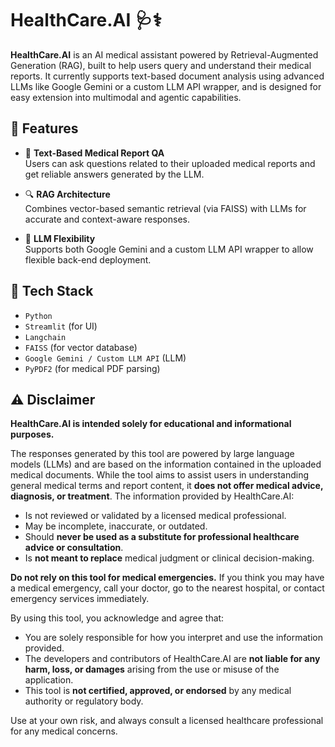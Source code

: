 # HealthCare.AI 🩺⚕️

**HealthCare.AI** is an AI medical assistant powered by Retrieval-Augmented Generation (RAG), built to help users query and understand their medical reports. It currently supports text-based document analysis using advanced LLMs like Google Gemini or a custom LLM API wrapper, and is designed for easy extension into multimodal and agentic capabilities.

## 🚀 Features

- 📄 **Text-Based Medical Report QA**  
  Users can ask questions related to their uploaded medical reports and get reliable answers generated by the LLM.

- 🔍 **RAG Architecture**  
  Combines vector-based semantic retrieval (via FAISS) with LLMs for accurate and context-aware responses.

- 🧠 **LLM Flexibility**  
  Supports both Google Gemini and a custom LLM API wrapper to allow flexible back-end deployment.

## 🧪 Tech Stack

- `Python`
- `Streamlit` (for UI)
- `Langchain`
- `FAISS` (for vector database)
- `Google Gemini / Custom LLM API` (LLM)
- `PyPDF2` (for medical PDF parsing)

## ⚠️ Disclaimer 

**HealthCare.AI is intended solely for educational and informational purposes.**

The responses generated by this tool are powered by large language models (LLMs) and are based on the information contained in the uploaded medical documents. While the tool aims to assist users in understanding general medical terms and report content, it **does not offer medical advice, diagnosis, or treatment**. The information provided by HealthCare.AI:

- Is not reviewed or validated by a licensed medical professional.
- May be incomplete, inaccurate, or outdated.
- Should **never be used as a substitute for professional healthcare advice or consultation**.
- Is **not meant to replace** medical judgment or clinical decision-making.

**Do not rely on this tool for medical emergencies.** If you think you may have a medical emergency, call your doctor, go to the nearest hospital, or contact emergency services immediately.

By using this tool, you acknowledge and agree that:

- You are solely responsible for how you interpret and use the information provided.
- The developers and contributors of HealthCare.AI are **not liable for any harm, loss, or damages** arising from the use or misuse of the application.
- This tool is **not certified, approved, or endorsed** by any medical authority or regulatory body.

Use at your own risk, and always consult a licensed healthcare professional for any medical concerns.


